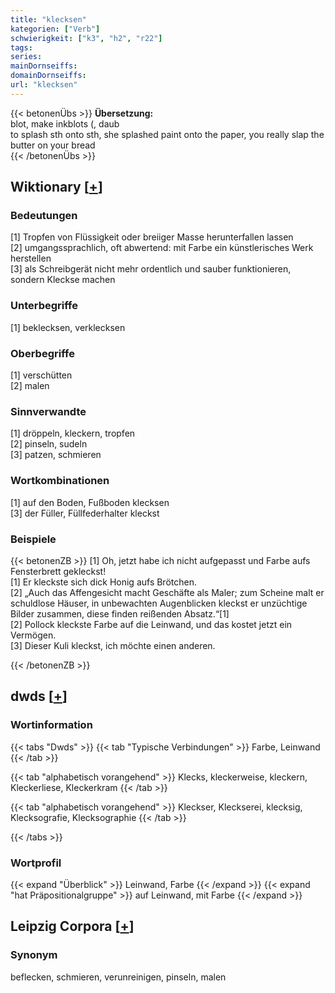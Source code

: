 ```yaml
---
title: "klecksen"
kategorien: ["Verb"]
schwierigkeit: ["k3", "h2", "r22"]
tags:
series:
mainDornseiffs:
domainDornseiffs:
url: "klecksen"
---
```


{{< betonenÜbs >}}
**Übersetzung:**  
blot, make inkblots (, daub  
to splash sth onto sth, she splashed paint onto the paper, you really slap the butter on your bread  
{{< /betonenÜbs >}}

## Wiktionary [[+](https://de.wiktionary.org/wiki/klecksen)]

### Bedeutungen
[1] Tropfen von Flüssigkeit oder breiiger Masse herunterfallen lassen  
[2] umgangssprachlich, oft abwertend: mit Farbe ein künstlerisches Werk herstellen  
[3] als Schreibgerät nicht mehr ordentlich und sauber funktionieren, sondern Kleckse machen  

### Unterbegriffe
[1] beklecksen, verklecksen  

### Oberbegriffe
[1] verschütten  
[2] malen  

### Sinnverwandte
[1] dröppeln, kleckern, tropfen  
[2] pinseln, sudeln  
[3] patzen, schmieren  

### Wortkombinationen
[1] auf den Boden, Fußboden klecksen  
[3] der Füller, Füllfederhalter kleckst  

### Beispiele
{{< betonenZB >}}
[1] Oh, jetzt habe ich nicht aufgepasst und Farbe aufs Fensterbrett gekleckst!  
[1] Er kleckste sich dick Honig aufs Brötchen.  
[2] „Auch das Affengesicht macht Geschäfte als Maler; zum Scheine malt er schuldlose Häuser, in unbewachten Augenblicken kleckst er unzüchtige Bilder zusammen, diese finden reißenden Absatz.“[1]  
[2] Pollock kleckste Farbe auf die Leinwand, und das kostet jetzt ein Vermögen.  
[3] Dieser Kuli kleckst, ich möchte einen anderen.  

{{< /betonenZB >}}


## dwds [[+](https://www.dwds.de/wb/klecksen)]

### Wortinformation
{{< tabs "Dwds" >}}
{{< tab "Typische Verbindungen" >}}
Farbe, Leinwand
{{< /tab >}}

{{< tab "alphabetisch vorangehend" >}}
Klecks, kleckerweise, kleckern, Kleckerliese, Kleckerkram
{{< /tab >}}

{{< tab "alphabetisch vorangehend" >}}
Kleckser, Kleckserei, klecksig, Klecksografie, Klecksographie
{{< /tab >}}

{{< /tabs >}}

### Wortprofil
{{< expand "Überblick" >}} Leinwand, Farbe {{< /expand >}}
{{< expand "hat Präpositionalgruppe" >}} auf Leinwand, mit Farbe {{< /expand >}}

## Leipzig Corpora [[+](https://corpora.uni-leipzig.de/en/res?word=klecksen&corpusId=deu_newscrawl-public_2018)]


### Synonym
beflecken, schmieren, verunreinigen, pinseln, malen

